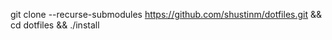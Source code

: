 git clone --recurse-submodules https://github.com/shustinm/dotfiles.git && cd dotfiles && ./install
